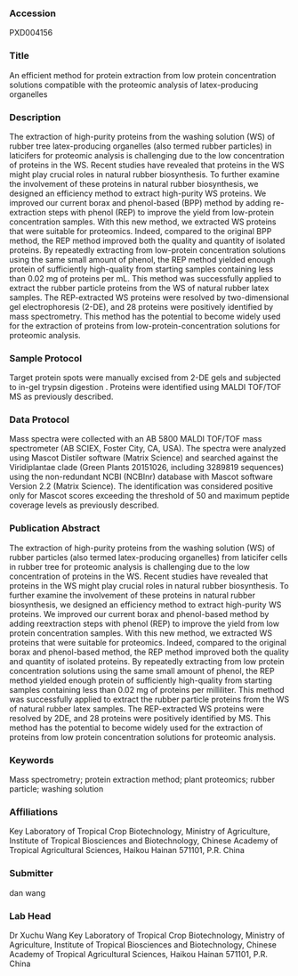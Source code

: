 ### Accession
PXD004156

### Title
An efficient method for protein extraction from low protein concentration solutions compatible with the proteomic analysis of latex-producing organelles

### Description
The extraction of high-purity proteins from the washing solution (WS) of rubber tree latex-producing organelles (also termed rubber particles) in laticifers for proteomic analysis is challenging due to the low concentration of proteins in the WS. Recent studies have revealed that proteins in the WS might play crucial roles in natural rubber biosynthesis. To further examine the involvement of these proteins in natural rubber biosynthesis, we designed an efficiency method to extract high-purity WS proteins. We improved our current borax and phenol-based (BPP) method by adding re-extraction steps with phenol (REP) to improve the yield from low-protein concentration samples. With this new method, we extracted WS proteins that were suitable for proteomics. Indeed, compared to the original BPP method, the REP method improved both the quality and quantity of isolated proteins. By repeatedly extracting from low-protein concentration solutions using the same small amount of phenol, the REP method yielded enough protein of sufficiently high-quality from starting samples containing less than 0.02 mg of proteins per mL. This method was successfully applied to extract the rubber particle proteins from the WS of natural rubber latex samples. The REP-extracted WS proteins were resolved by two-dimensional gel electrophoresis (2-DE), and 28 proteins were positively identified by mass spectrometry. This method has the potential to become widely used for the extraction of proteins from low-protein-concentration solutions for proteomic analysis.

### Sample Protocol
Target protein spots were manually excised from 2-DE gels and subjected to in-gel trypsin digestion . Proteins were identified using MALDI TOF/TOF MS as previously described.

### Data Protocol
Mass spectra were collected with an AB 5800 MALDI TOF/TOF mass spectrometer (AB SCIEX, Foster City, CA, USA). The spectra were analyzed using Mascot Distiler software (Matrix Science) and searched against the Viridiplantae clade (Green Plants 20151026, including 3289819 sequences) using the non-redundant NCBI (NCBInr) database with Mascot software Version 2.2 (Matrix Science). The identification was considered positive only for Mascot scores exceeding the threshold of 50 and maximum peptide coverage levels as previously described.

### Publication Abstract
The extraction of high-purity proteins from the washing solution (WS) of rubber particles (also termed latex-producing organelles) from laticifer cells in rubber tree for proteomic analysis is challenging due to the low concentration of proteins in the WS. Recent studies have revealed that proteins in the WS might play crucial roles in natural rubber biosynthesis. To further examine the involvement of these proteins in natural rubber biosynthesis, we designed an efficiency method to extract high-purity WS proteins. We improved our current borax and phenol-based method by adding reextraction steps with phenol (REP) to improve the yield from low protein concentration samples. With this new method, we extracted WS proteins that were suitable for proteomics. Indeed, compared to the original borax and phenol-based method, the REP method improved both the quality and quantity of isolated proteins. By repeatedly extracting from low protein concentration solutions using the same small amount of phenol, the REP method yielded enough protein of sufficiently high-quality from starting samples containing less than 0.02 mg of proteins per milliliter. This method was successfully applied to extract the rubber particle proteins from the WS of natural rubber latex samples. The REP-extracted WS proteins were resolved by 2DE, and 28 proteins were positively identified by MS. This method has the potential to become widely used for the extraction of proteins from low protein concentration solutions for proteomic analysis.

### Keywords
Mass spectrometry; protein extraction method; plant proteomics;  rubber particle; washing solution

### Affiliations
Key Laboratory of Tropical Crop Biotechnology, Ministry of Agriculture, Institute of Tropical Biosciences and Biotechnology, Chinese Academy of Tropical Agricultural Sciences, Haikou Hainan 571101, P.R. China

### Submitter
dan wang

### Lab Head
Dr Xuchu Wang
Key Laboratory of Tropical Crop Biotechnology, Ministry of Agriculture, Institute of Tropical Biosciences and Biotechnology, Chinese Academy of Tropical Agricultural Sciences, Haikou Hainan 571101, P.R. China



